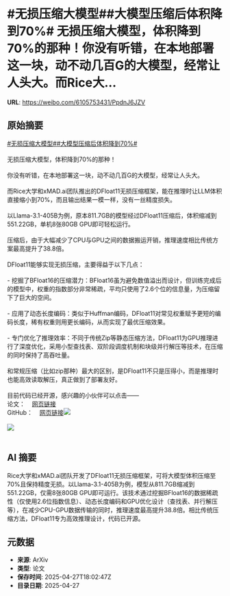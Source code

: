 # #无损压缩大模型##大模型压缩后体积降到70%# 无损压缩大模型，体积降到70%的那种！你没有听错，在本地部署这一块，动不动几百G的大模型，经常让人头大。而Rice大...

**URL**: https://weibo.com/6105753431/PpdnJ6JZV

## 原始摘要

<a href="https://m.weibo.cn/search?containerid=231522type%3D1%26t%3D10%26q%3D%23%E6%97%A0%E6%8D%9F%E5%8E%8B%E7%BC%A9%E5%A4%A7%E6%A8%A1%E5%9E%8B%23&amp;extparam=%23%E6%97%A0%E6%8D%9F%E5%8E%8B%E7%BC%A9%E5%A4%A7%E6%A8%A1%E5%9E%8B%23" data-hide=""><span class="surl-text">#无损压缩大模型#</span></a><a href="https://m.weibo.cn/search?containerid=231522type%3D1%26t%3D10%26q%3D%23%E5%A4%A7%E6%A8%A1%E5%9E%8B%E5%8E%8B%E7%BC%A9%E5%90%8E%E4%BD%93%E7%A7%AF%E9%99%8D%E5%88%B070%25%23&amp;extparam=%23%E5%A4%A7%E6%A8%A1%E5%9E%8B%E5%8E%8B%E7%BC%A9%E5%90%8E%E4%BD%93%E7%A7%AF%E9%99%8D%E5%88%B070%25%23" data-hide=""><span class="surl-text">#大模型压缩后体积降到70%#</span></a> <br><br>无损压缩大模型，体积降到70%的那种！<br><br>你没有听错，在本地部署这一块，动不动几百G的大模型，经常让人头大。<br><br>而Rice大学和xMAD.ai团队推出的DFloat11无损压缩框架，能在推理时让LLM体积直接缩小到70%，而且输出结果一模一样，没有一丝精度损失。<br><br>以Llama-3.1-405B为例，原本811.7GB的模型经过DFloat11压缩后，体积缩减到551.22GB，单机8张80GB GPU即可轻松运行。<br><br>压缩后，由于大幅减少了CPU与GPU之间的数据搬运开销，推理速度相比传统方案最高提升了38.8倍。<br><br>DFloat11能够实现无损压缩，主要得益于以下几点：<br><br>- 挖掘了BFloat16的压缩潜力：BFloat16虽为避免数值溢出而设计，但训练完成后的模型中，权重的指数部分非常稀疏，平均只使用了2.6个位的信息量，为压缩留下了巨大的空间。<br><br>- 应用了动态长度编码：类似于Huffman编码，DFloat11对常见权重赋予更短的编码长度，稀有权重则用更长编码，从而实现了最优压缩效果。<br><br>- 专门优化了推理效率：不同于传统Zip等静态压缩方法，DFloat11为GPU推理进行了深度优化，采用小型查找表、双阶段调度机制和块级并行解压等技术，在压缩的同时保持了高吞吐量。<br><br>和常规压缩（比如zip那种）最大的区别，是DFloat11不只是压得小，而是推理时也能高效读取解压，真正做到了部署友好。<br><br>目前代码已经开源，感兴趣的小伙伴可以点击——<br>论文：<a href="https://weibo.cn/sinaurl?u=https%3A%2F%2Farxiv.org%2Fabs%2F2504.11651" data-hide=""><span class="url-icon"><img style="width: 1rem;height: 1rem" src="https://h5.sinaimg.cn/upload/2015/09/25/3/timeline_card_small_web_default.png" referrerpolicy="no-referrer"></span><span class="surl-text">网页链接</span></a><br>GitHub：<a href="https://weibo.cn/sinaurl?u=https%3A%2F%2Fgithub.com%2FLeanModels%2FDFloat11" data-hide=""><span class="url-icon"><img style="width: 1rem;height: 1rem" src="https://h5.sinaimg.cn/upload/2015/09/25/3/timeline_card_small_web_default.png" referrerpolicy="no-referrer"></span><span class="surl-text">网页链接</span></a><img style="" src="https://tvax4.sinaimg.cn/large/006Fd7o3gy1i0vhzymr6mj31co12ek93.jpg" referrerpolicy="no-referrer"><br><br><img style="" src="https://tvax1.sinaimg.cn/large/006Fd7o3gy1i0vi002km9j30rl0t7x12.jpg" referrerpolicy="no-referrer"><br><br>

## AI 摘要

Rice大学和xMAD.ai团队开发了DFloat11无损压缩框架，可将大模型体积压缩至70%且保持精度无损。以Llama-3.1-405B为例，模型从811.7GB缩减到551.22GB，仅需8张80GB GPU即可运行。该技术通过挖掘BFloat16的数据稀疏性（仅使用2.6位指数信息）、动态长度编码和GPU优化设计（查找表、并行解压等），在减少CPU-GPU数据传输的同时，推理速度最高提升38.8倍。相比传统压缩方法，DFloat11专为高效推理设计，代码已开源。

## 元数据

- **来源**: ArXiv
- **类型**: 论文
- **保存时间**: 2025-04-27T18:02:47Z
- **目录日期**: 2025-04-27
